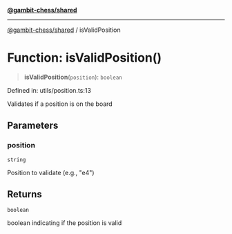 [**@gambit-chess/shared**](../README.md)

***

[@gambit-chess/shared](../globals.md) / isValidPosition

# Function: isValidPosition()

> **isValidPosition**(`position`): `boolean`

Defined in: utils/position.ts:13

Validates if a position is on the board

## Parameters

### position

`string`

Position to validate (e.g., "e4")

## Returns

`boolean`

boolean indicating if the position is valid

